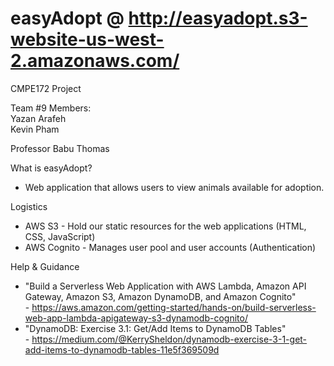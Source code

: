 # easyAdopt @ http://easyadopt.s3-website-us-west-2.amazonaws.com/

CMPE172 Project

Team #9 Members: <br>
Yazan Arafeh <br>
Kevin Pham <br>

Professor Babu Thomas

What is easyAdopt?
  - Web application that allows users to view animals available for adoption.
  
Logistics 
  - AWS S3 - Hold our static resources for the web applications (HTML, CSS, JavaScript) <br>
  - AWS Cognito - Manages user pool and user accounts (Authentication)
   
Help & Guidance 
  - "Build a Serverless Web Application with AWS Lambda, Amazon API Gateway, Amazon S3, Amazon DynamoDB, and Amazon Cognito" <br>
        - https://aws.amazon.com/getting-started/hands-on/build-serverless-web-app-lambda-apigateway-s3-dynamodb-cognito/ <br>
  - "DynamoDB: Exercise 3.1: Get/Add Items to DynamoDB Tables" <br>
        - https://medium.com/@KerrySheldon/dynamodb-exercise-3-1-get-add-items-to-dynamodb-tables-11e5f369509d <br>
